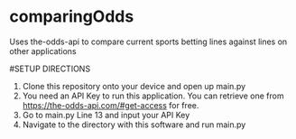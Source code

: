 # comparingOdds
Uses the-odds-api to compare current sports betting lines against lines on other applications

#SETUP DIRECTIONS
1) Clone this repository onto your device and open up main.py
2) You need an API Key to run this application. You can retrieve one from https://the-odds-api.com/#get-access for free.
3) Go to main.py Line 13 and input your API Key
4) Navigate to the directory with this software and run main.py
